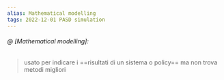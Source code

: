 ```yaml
---
alias: Mathematical modelling
tags: 2022-12-01 PASD simulation 
---
```


###### @ [Mathematical modelling]:
> usato per indicare i ==risultati di un sistema o policy== ma non trova metodi migliori
<!--ID: 1670236970443-->
